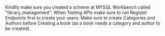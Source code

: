 Kindlly make sure you created a scheme at MYSQL Workbench called "library_management".
When Testing APIs make sure to run Register Endpoints first to create your users.
Make sure to create Categories and Authors before Creating a book (as a book needs a category and author to be created).
